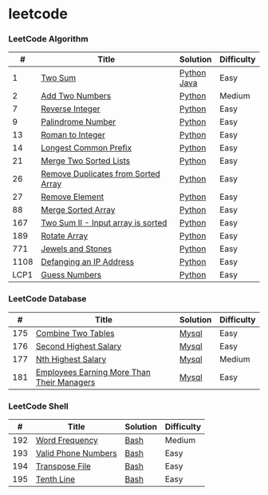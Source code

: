 # leetcode

### LeetCode Algorithm

| # | Title | Solution | Difficulty |
|---| ----- | -------- | ---------- |
|1|[Two Sum](https://leetcode-cn.com/problems/two-sum/) | [Python](algorithms/python/TwoSum.py)<br>[Java](algorithms/java/src/TwoSum.java)|Easy|
|2|[Add Two Numbers](https://leetcode-cn.com/problems/add-two-numbers/) | [Python](algorithms/python/AddTwoNumbers.py)|Medium|
|7|[Reverse Integer](https://leetcode-cn.com/problems/reverse-integer/) | [Python](algorithms/python/ReverseInteger.py)|Easy|
|9|[Palindrome Number](https://leetcode-cn.com/problems/palindrome-number/) | [Python](algorithms/python/PalindromeNumber.py)|Easy|
|13|[Roman to Integer](https://leetcode-cn.com/problems/roman-to-integer/) | [Python](algorithms/python/RomantoInteger.py)|Easy|
|14|[Longest Common Prefix](https://leetcode-cn.com/problems/longest-common-prefix/) | [Python](algorithms/python/LongestCommonPrefix.py)|Easy|
|21|[Merge Two Sorted Lists](https://leetcode-cn.com/problems/merge-two-sorted-lists/) | [Python](algorithms/python/MergeTwoSortedLists.py)|Easy|
|26|[Remove Duplicates from Sorted Array](https://leetcode-cn.com/problems/remove-duplicates-from-sorted-array/) | [Python](algorithms/python/RemoveDuplicatesfromSortedArray.py)|Easy|
|27|[Remove Element](https://leetcode-cn.com/problems/remove-element/) | [Python](algorithms/python/RemoveElement.py)|Easy|
|88|[Merge Sorted Array](https://leetcode-cn.com/problems/merge-sorted-array/) | [Python](algorithms/python/MergeSortedArray.py)|Easy|
|167|[Two Sum II - Input array is sorted](https://leetcode-cn.com/problems/two-sum-ii-input-array-is-sorted/) | [Python](algorithms/python/TwoSumII.py)|Easy|
|189|[Rotate Array](https://leetcode-cn.com/problems/rotate-array/) | [Python](algorithms/python/RotateArray.py)|Easy|
|771|[Jewels and Stones](https://leetcode-cn.com/problems/jewels-and-stones/) | [Python](algorithms/python/JewelsandStones.py)|Easy|
|1108|[Defanging an IP Address](https://leetcode-cn.com/problems/defanging-an-ip-address/) | [Python](algorithms/python/DefanginganIPAddress.py)|Easy|
|LCP1|[Guess Numbers](https://leetcode-cn.com/problems/guess-numbers/) | [Python](algorithms/python/GuessNumbers.py) |Easy|


### LeetCode Database

| # | Title | Solution | Difficulty |
|---| ----- | -------- | ---------- |
|175|[Combine Two Tables](https://leetcode-cn.com/problems/combine-two-tables/) | [Mysql](database/CombineTwoTables.sql) |Easy|
|176|[Second Highest Salary](https://leetcode-cn.com/problems/second-highest-salary/) | [Mysql](database/SecondHighestSalary.sql) |Easy|
|177|[Nth Highest Salary](https://leetcode-cn.com/problems/nth-highest-salary/) | [Mysql](database/NthHighestSalary.sql) |Medium|
|181|[Employees Earning More Than Their Managers](https://leetcode-cn.com/problems/employees-earning-more-than-their-managers/) | [Mysql](database/EmployeesEarningMoreThanTheirManagers.sql) |Easy|


### LeetCode Shell

| # | Title | Solution | Difficulty |
|---| ----- | -------- | ---------- |
|192|[Word Frequency](https://leetcode-cn.com/problems/word-frequency/) | [Bash](shell/WordFrequency.sh) |Medium|
|193|[Valid Phone Numbers](https://leetcode-cn.com/problems/valid-phone-numbers/) | [Bash](shell/ValidPhoneNumbers.sh) |Easy|
|194|[Transpose File](https://leetcode-cn.com/problems/transpose-file/) | [Bash](shell/TransposeFile.sh) |Easy|
|195|[Tenth Line](https://leetcode-cn.com/problems/tenth-line/) | [Bash](shell/TenthLine.sh) |Easy|